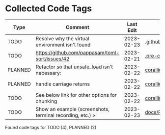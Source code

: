 # Collected Code Tags

| Type    | Comment                                                   | Last Edit   | Source File                                                                                                                                                        |
|---------|-----------------------------------------------------------|-------------|--------------------------------------------------------------------------------------------------------------------------------------------------------------------|
| TODO    | Resolve why the virtual environment isn't found           | 2023-02-23  | [.github/workflows/ci_pipeline.yml:63](https://github.com/KyleKing/corallium/blame/679708daff644c526e46d3133d563e406a9a1f1c/.github/workflows/ci_pipeline.yml#L63) |
| TODO    | https://github.com/pappasam/toml-sort/issues/42           | 2023-02-21  | [.pre-commit-config.yaml:73](https://github.com/KyleKing/corallium/blame/4ac2f74b1f085724e0ff9e68259ba1e19c067643/.pre-commit-config.yaml#L73)                     |
| PLANNED | Refactor so that unsafe_load isn't necessary:             | 2023-02-22  | [corallium/file_helpers.py:145](https://github.com/KyleKing/corallium/blame/049293ebd7216e80f2efe7026e853a3d3e6c2c1e/corallium/file_helpers.py#L145)               |
| PLANNED | handle carriage returns                                   | 2023-02-22  | [corallium/file_helpers.py:189](https://github.com/KyleKing/corallium/blame/049293ebd7216e80f2efe7026e853a3d3e6c2c1e/corallium/file_helpers.py#L189)               |
| TODO    | See below link for other options for chunking             | 2023-02-22  | [corallium/pretty_process.py:39](https://github.com/KyleKing/corallium/blame/049293ebd7216e80f2efe7026e853a3d3e6c2c1e/corallium/pretty_process.py#L39)             |
| TODO    | Show an example (screenshots, terminal recording, etc.) > | 2023-02-23  | [docs/README.md:19](https://github.com/KyleKing/corallium/blame/158918be40ff51ab2f5b12bfdd103144f6b739e5/docs/README.md#L19)                                       |

Found code tags for TODO (4), PLANNED (2)

<!-- calcipy_skip_tags -->
